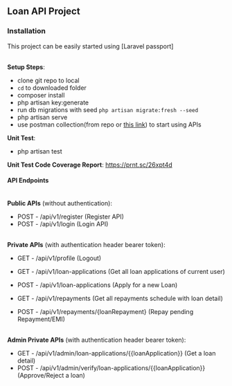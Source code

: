 
## Loan API Project

### Installation
This project can be easily started using [Laravel passport]

\
**Setup Steps**:
- clone git repo to local
- `cd` to downloaded folder
- composer install
- php artisan key:generate
- run db migrations with seed `php artisan migrate:fresh --seed`
- php artisan serve
- use postman collection(from repo or [this link](https://www.getpostman.com/collections/87d10a43cde1f5c136fc)) to start using APIs


**Unit Test**:
- php artisan test

**Unit Test Code Coverage Report**:
https://prnt.sc/26xpt4d

#### API Endpoints
\
**Public APIs** (without authentication):
 - POST - /api/v1/register (Register API)
 - POST - /api/v1/login (Login API)
 
 \
 **Private APIs** (with authentication header bearer token):
  - GET -  /api/v1/profile (Logout) 


  - GET  - /api/v1/loan-applications (Get all loan applications of current user)
  - POST - /api/v1/loan-applications (Apply for a new Loan)
  
  
  - GET  - /api/v1/repayments (Get all repayments schedule with loan detail)
  - POST - /api/v1/repayments/{loanRepayment} (Repay pending Repayment/EMI)
  
 \
 **Admin Private APIs** (with authentication header bearer token):
   - GET -   /api/v1/admin/loan-applications/{{loanApplication}} (Get a loan detail) 
   - POST -  /api/v1/admin/verify/loan-applications/{{loanApplication}} (Approve/Reject a loan) 
 